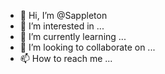 - 👋 Hi, I’m @Sappleton 
- 👀 I’m interested in ...
- 🌱 I’m currently learning ...
- 💞️ I’m looking to collaborate on ...
- 📫 How to reach me ...

<!---
Sapplep/Sapplep is a ✨ special ✨ repository because its `README.md` (this file) appears on your GitHub profile.
You can click the Preview link to take a look at your changes.
--->
